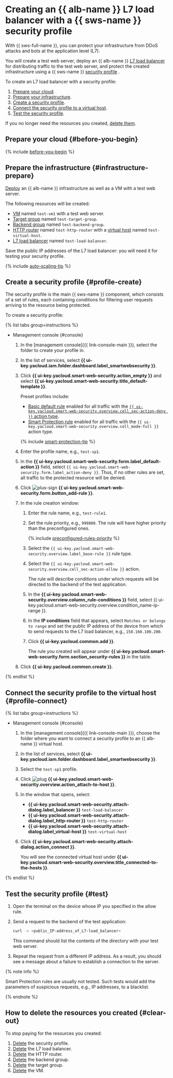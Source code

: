 # Creating an {{ alb-name }} L7 load balancer with a {{ sws-name }} security profile

With {{ sws-full-name }}, you can protect your infrastructure from DDoS attacks and bots at the application level (L7).

You will create a test web server, deploy an {{ alb-name }} [L7 load balancer](../application-load-balancer/concepts/application-load-balancer.md) for distributing traffic to the test web server, and protect the created infrastructure using a {{ sws-name }} [security profile](../smartwebsecurity/concepts/profiles.md) .

To create an L7 load balancer with a security profile:
1. [Prepare your cloud](#before-you-begin).
1. [Prepare your infrastructure](#infrastructure-prepare).
1. [Create a security profile](#profile-create).
1. [Connect the security profile to a virtual host](#profile-connect).
1. [Test the security profile](#test).

If you no longer need the resources you created, [delete them](#clear-out).

## Prepare your cloud {#before-you-begin}

{% include [before-you-begin](./_tutorials_includes/before-you-begin.md) %}

## Prepare the infrastructure {#infrastructure-prepare}

[Deploy](../application-load-balancer/quickstart.md) an {{ alb-name }} infrastructure as well as a VM with a test web server.

The following resources will be created:
* [VM](../compute/concepts/vm.md) named `test-vm1` with a test web server.
* [Target group](../application-load-balancer/concepts/target-group.md) named `test-target-group`.
* [Backend group](../application-load-balancer/concepts/backend-group.md) named `test-backend-group`.
* [HTTP router](../application-load-balancer/concepts/http-router.md) named `test-http-router` with a [virtual host](../application-load-balancer/concepts/http-router.md#virtual-host) named `test-virtual-host`.
* [L7 load balancer](../application-load-balancer/concepts/application-load-balancer.md) named `test-load-balancer`.

Save the public IP addresses of the L7 load balancer: you will need it for testing your security profile.

{% include [auto-scaling-tip](../_includes/smartwebsecurity/auto-scaling-tip.md) %}

## Create a security profile {#profile-create}

The security profile is the main {{ sws-name }} component, which consists of a set of rules, each containing conditions for filtering user requests arriving to the resource being protected.

To create a security profile:

{% list tabs group=instructions %}

- Management console {#console}

   1. In the [management console]({{ link-console-main }}), select the folder to create your profile in.
   1. In the list of services, select **{{ ui-key.yacloud.iam.folder.dashboard.label_smartwebsecurity }}**.
   1. Click **{{ ui-key.yacloud.smart-web-security.action_empty }}** and select **{{ ui-key.yacloud.smart-web-security.title_default-template }}**.

      Preset profiles include:
      * [Basic default rule](../smartwebsecurity/concepts/rules.md#base-rules) enabled for all traffic with the [`{{ ui-key.yacloud.smart-web-security.overview.cell_sec-action-deny }}` action type](../smartwebsecurity/concepts/rules.md#rule-action).
      * [Smart Protection rule](../smartwebsecurity/concepts/rules.md#smart-protection-rules) enabled for all traffic with the `{{ ui-key.yacloud.smart-web-security.overview.cell_mode-full }}` action type.

      {% include [smart-protection-tip](../_includes/smartwebsecurity/smart-protection-tip.md) %}

   1. Enter the profile name, e.g., `test-sp1`.
   1. In the **{{ ui-key.yacloud.smart-web-security.form.label_default-action }}** field, select `{{ ui-key.yacloud.smart-web-security.form.label_action-deny }}`. Thus, if no other rules are set, all traffic to the protected resource will be denied.
   1. Click ![plus-sign](../_assets/console-icons/plus.svg) **{{ ui-key.yacloud.smart-web-security.form.button_add-rule }}**.
   1. In the rule creation window:
      1. Enter the rule name, e.g., `test-rule1`.
      1. Set the rule priority, e.g., `999800`. The rule will have higher priority than the preconfigured ones.

         {% include [preconfigured-rules-priority](../_includes/smartwebsecurity/preconfigured-rules-priority.md) %}

      1. Select the `{{ ui-key.yacloud.smart-web-security.overview.label_base-rule }}` rule type.
      1. Select the `{{ ui-key.yacloud.smart-web-security.overview.cell_sec-action-allow }}` action.

         The rule will describe conditions under which requests will be directed to the backend of the test application.
      1. In the **{{ ui-key.yacloud.smart-web-security.overview.column_rule-conditions }}** field, select {{ ui-key.yacloud.smart-web-security.overview.condition_name-ip-range }}.
      1. In the **IP conditions** field that appears, select `Matches or belongs to range` and set the public IP address of the device from which to send requests to the L7 load balancer, e.g., `158.160.100.200`.
      1. Click **{{ ui-key.yacloud.common.add }}**.

         The rule you created will appear under **{{ ui-key.yacloud.smart-web-security.form.section_security-rules }}** in the table.
   1. Click **{{ ui-key.yacloud.common.create }}**.

{% endlist %}

## Connect the security profile to the virtual host {#profile-connect}

{% list tabs group=instructions %}

- Management console {#console}

   1. In the [management console]({{ link-console-main }}), choose the folder where you want to connect a security profile to an {{ alb-name }} virtual host.
   1. In the list of services, select **{{ ui-key.yacloud.iam.folder.dashboard.label_smartwebsecurity }}**.
   1. Select the `test-sp1` profile.
   1. Click ![plug](../_assets/console-icons/plug-connection.svg) **{{ ui-key.yacloud.smart-web-security.overview.action_attach-to-host }}**.
   1. In the window that opens, select:
      * **{{ ui-key.yacloud.smart-web-security.attach-dialog.label_balancer }}** `test-load-balancer`
      * **{{ ui-key.yacloud.smart-web-security.attach-dialog.label_http-router }}** `test-http-router`
      * **{{ ui-key.yacloud.smart-web-security.attach-dialog.label_virtual-host }}** `test-virtual-host`
   1. Click **{{ ui-key.yacloud.smart-web-security.attach-dialog.action_connect }}**.

      You will see the connected virtual host under **{{ ui-key.yacloud.smart-web-security.overview.title_connected-to-the-hosts }}**.

{% endlist %}

## Test the security profile {#test}

1. Open the terminal on the device whose IP you specified in the allow rule.
1. Send a request to the backend of the test application:

   ```bash
   curl -v <public_IP-address_of_L7-load_balancer>
   ```

   This command should list the contents of the directory with your test web server.

1. Repeat the request from a different IP address. As a result, you should see a message about a failure to establish a connection to the server.

{% note info %}

Smart Protection rules are usually not tested. Such tests would add the parameters of suspicious requests, e.g., IP addresses, to a blacklist.

{% endnote %}

## How to delete the resources you created {#clear-out}

To stop paying for the resources you created:
1. [Delete](../smartwebsecurity/operations/profile-delete.md) the security profile.
1. [Delete](../application-load-balancer/operations/application-load-balancer-delete.md) the L7 load balancer.
1. [Delete](../application-load-balancer/operations/http-router-delete.md) the HTTP router.
1. [Delete](../application-load-balancer/operations/backend-group-delete.md) the backend group.
1. [Delete](../application-load-balancer/operations/target-group-delete.md) the target group.
1. [Delete](../compute/operations/vm-control/vm-delete.md) the VM.
